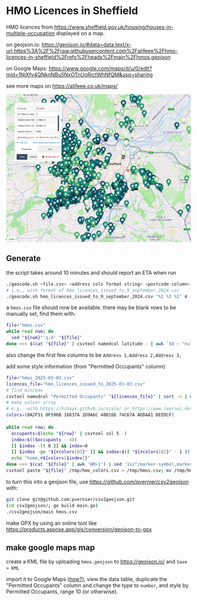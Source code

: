 # HMO Licences in Sheffield

HMO licences from <https://www.sheffield.gov.uk/housing/houses-in-multiple-occupation> displayed on a map.

on geojson.io: <https://geojson.io/#data=data:text/x-url,https%3A%2F%2Fraw.githubusercontent.com%2Falifeee%2Fhmo-licences-in-sheffield%2Frefs%2Fheads%2Fmain%2Fhmos.geojson>

on Google Maps: <https://www.google.com/maps/d/u/0/edit?mid=1NjXfv4QNknNBu5NxOTnUoRictWhNfQM&usp=sharing>

see more maps on <https://alifeee.co.uk/maps/>

![screenshot of map showing many markers. one has a popup with information](./images/map.png)

## Generate

the script takes around 10 minutes and should report an ETA when run

```bash
./geocode.sh <file.csv> <address cols format string> <postcode column>
# i.e., with format of hmo_licences_issued_to_9_september_2024.csv
./geocode.sh hmo_licences_issued_to_9_september_2024.csv "%2 %3 %1" 4
```

a `hmos.csv` file should now be available. there may be blank rows to be manually set, find them with:

```bash
file="hmos.csv"
while read num; do
  sed "${num}"'q;d' "${file}"
done <<< $(cat "${file}" | csvtool namedcol latitude - | awk '$0 ~ "null" {print NR}')
```

also change the first few columns to be `Address 1,Address 2,Address 3,`

add some style information (from "Permitted Occupants" column)

```bash
file="hmos_2025-03-03.csv"
licences_file="hmo_licences_issued_to_2025-03-03.csv"
# find min/max
csvtool namedcol "Permitted Occupants" "${licences_file}" | sort -n | uniq -c
# make colour array
# e.g., with https://hihayk.github.io/scale/ or https://www.learnui.design/tools/data-color-picker.html
colors=(0A2F51 0F596B 16837A 1D9A6C 48B16D 74C67A ADDAA1 DEEDCF)

while read row; do
  occupants=$(echo "${row}" | csvtool col 5 -)
  index=$(($occupants - 4))
  [[ $index -lt 0 ]] && index=0
  [[ $index -ge "${#colors[@]}" ]] && index=$(( "${#colors[@]}" - 1 ))
  echo "home,#${colors[$index]}"
done <<< $(cat "${file}" | awk 'NR>1') | sed '1s/^/marker-symbol,marker-color\n/' > /tmp/hmo_colors.csv
csvtool paste "${file}" /tmp/hmo_colors.csv > /tmp/hmos.csv; mv /tmp/hmos.csv "${file}"
```

to turn this into a geojson file, use <a href="https://github.com/pvernier/csv2geojson">https://github.com/pvernier/csv2geojson</a> with:

```bash
git clone git@github.com:pvernier/csv2geojson.git
(cd csv2geojson/; go build main.go)
./csv2geojson/main hmos.csv
```

make GPX by using an online tool like <https://products.aspose.app/gis/conversion/geojson-to-gpx>

## make google maps map

create a KML file by uploading `hmos.geojson` to <https://geojson.io/> and `Save > KML`

import it to Google Maps ([how?](https://www.google.com/maps/about/mymaps/)), view the data table, duplicate the "Permitted Occupants" column and change the type to `number`, and style by Permitted Occupants, range 10 (or otherwise).
